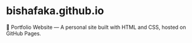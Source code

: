 # bishafaka.github.io
🎨 Portfolio Website — A personal site built with HTML and CSS, hosted on GitHub Pages.
